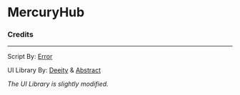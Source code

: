# MercuryHub

### Credits

------

Script By: [Error](https://github.com/ThatError404)

UI Library By: [Deeity](https://github.com/deeeity) & [Abstract](https://github.com/AbstractPoo)

*The UI Library is slightly modified.*

